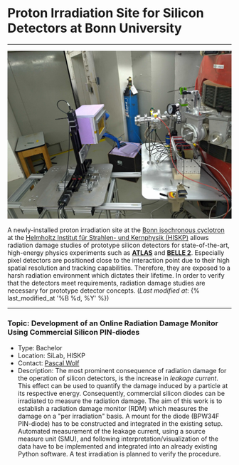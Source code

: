 # Proton Irradiation Site for Silicon Detectors at Bonn University

***

![Irradiation site at Bonn isochronous cyclotron](/imgs/irrad_setup_w_cooling.jpg)

A newly-installed proton irradiation site at the [Bonn isochronous cyclotron](https://www.zyklotron.hiskp.uni-bonn.de/zyklo_e/index.html) at the [Helmholtz Institut für Strahlen- und Kernphysik (HISKP)](https://www.hiskp.uni-bonn.de/) allows radiation damage studies of prototype silicon detectors for state-of-the-art, high-energy physics experiments such as [**ATLAS**](https://atlas.cern/) and [**BELLE 2**](https://www.belle2.org/). Especially pixel detectors are positioned close to the interaction point due to their high spatial resolution and tracking capabilities. Therefore, they are exposed to a harsh radiation environment which dictates their lifetime. In order to verify that the detectors meet requirements, radiation damage studies are necessary for prototype detector concepts. (_Last modified at_: {% last_modified_at '%B %d, %Y' %})

***

### Topic: Development of an Online Radiation Damage Monitor Using Commercial Silicon PIN-diodes

- Type: Bachelor
- Location: SiLab, HISKP
- Contact: [Pascal Wolf](mailto:wolf@physik.uni-bonn.de)
- Description: The most prominent consequence of radiation damage for the operation of silicon detectors, is the increase in _leakage current_. This effect can be used to quantify the damage induced by a particle at its respective energy. Consequently, commercial silicon diodes can be irradiated to measure the radiation damage. The aim of this work is to establish a radiation damage monitor (RDM) which measures the damage on a "per irradiation" basis. A mount for the diode (BPW34F PIN-diode) has to be constructed and integrated in the existing setup. Automated measurement of the leakage current, using a source measure unit (SMU), and following interpretation/visualization of the data have to be implemented and integrated into an already existing Python software. A test irradiation is planned to verify the procedure.

